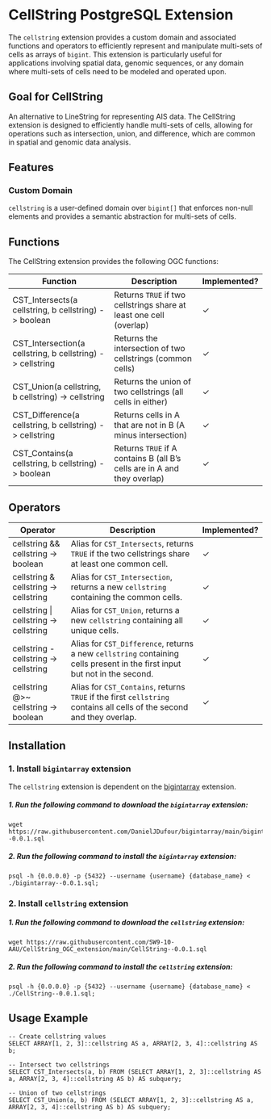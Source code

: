 # CellString PostgreSQL Extension
The `cellstring` extension provides a custom domain and associated functions and operators to efficiently represent and manipulate multi-sets of cells as arrays of `bigint`. This extension is particularly useful for applications involving spatial data, genomic sequences, or any domain where multi-sets of cells need to be modeled and operated upon.

## Goal for CellString
An alternative to LineString for representing AIS data. The CellString extension is designed to efficiently handle multi-sets of cells, allowing for operations such as intersection, union, and difference, which are common in spatial and genomic data analysis.

## Features
### Custom Domain
`cellstring` is a user-defined domain over `bigint[]` that enforces non-null elements and provides a semantic abstraction for multi-sets of cells.

## Functions
The CellString extension provides the following OGC functions:

| Function                                                   	| Description                                                            	   | Implemented? 	|
|------------------------------------------------------------	|----------------------------------------------------------------------------|--------------	|
| CST_Intersects(a cellstring, b cellstring) -> boolean      	| Returns `TRUE` if two cellstrings share at least one cell (overlap)      	 | ✓            	|
| CST_Intersection(a cellstring, b cellstring) -> cellstring 	| Returns the intersection of two cellstrings (common cells)             	   | ✓            	|
| CST_Union(a cellstring, b cellstring) -> cellstring        	| Returns the union of two cellstrings (all cells in either)             	   | ✓            	|
| CST_Difference(a cellstring, b cellstring) -> cellstring   	| Returns cells in A that are not in B (A minus intersection)            	   | ✓            	|
| CST_Contains(a cellstring, b cellstring) -> boolean        	| Returns `TRUE` if A contains B (all B’s cells are in A and they overlap) 	  | ✓            	|
## Operators

| Operator                               	| Description                                                                                                               	| Implemented? 	|
|----------------------------------------	|---------------------------------------------------------------------------------------------------------------------------	|--------------	|
| cellstring && cellstring -> boolean    	| Alias for `CST_Intersects`, returns `TRUE` if the two cellstrings share at least one common cell.                         	| ✓            	|
| cellstring & cellstring -> cellstring  	| Alias for `CST_Intersection`, returns a new `cellstring` containing the common cells.                                     	| ✓            	|
| cellstring \| cellstring -> cellstring 	| Alias for `CST_Union`, returns a new `cellstring` containing all unique cells.                                            	| ✓            	|
| cellstring - cellstring -> cellstring  	| Alias for `CST_Difference`, returns a new `cellstring` containing cells present in the first input but not in the second. 	| ✓            	|
| cellstring @>~ cellstring -> boolean   	| Alias for `CST_Contains`, returns `TRUE` if the first `cellstring` contains all cells of the second and they overlap.     	| ✓            	|

## Installation
### 1. Install `bigintarray` extension
The `cellstring` extension is dependent on the [bigintarray](https://github.com/DanielJDufour/bigintarray/tree/main) extension.

##### 1. Run the following command to download the `bigintarray` extension:
```
wget https://raw.githubusercontent.com/DanielJDufour/bigintarray/main/bigintarray--0.0.1.sql
```
##### 2. Run the following command to install the `bigintarray` extension:
```
psql -h {0.0.0.0} -p {5432} --username {username} {database_name} < ./bigintarray--0.0.1.sql;
```
### 2. Install `cellstring` extension
##### 1. Run the following command to download the `cellstring` extension:
```
wget https://raw.githubusercontent.com/SW9-10-AAU/CellString_OGC_extension/main/CellString--0.0.1.sql
```
##### 2. Run the following command to install the `cellstring` extension:
```
psql -h {0.0.0.0} -p {5432} --username {username} {database_name} < ./CellString--0.0.1.sql;
```
## Usage Example
```
-- Create cellstring values
SELECT ARRAY[1, 2, 3]::cellstring AS a, ARRAY[2, 3, 4]::cellstring AS b;

-- Intersect two cellstrings
SELECT CST_Intersects(a, b) FROM (SELECT ARRAY[1, 2, 3]::cellstring AS a, ARRAY[2, 3, 4]::cellstring AS b) AS subquery;

-- Union of two cellstrings
SELECT CST_Union(a, b) FROM (SELECT ARRAY[1, 2, 3]::cellstring AS a, ARRAY[2, 3, 4]::cellstring AS b) AS subquery;
```
